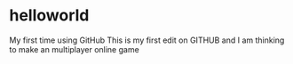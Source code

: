 # helloworld
My first time using GitHub
This is my first edit on GITHUB and I am thinking to make an multiplayer online game
